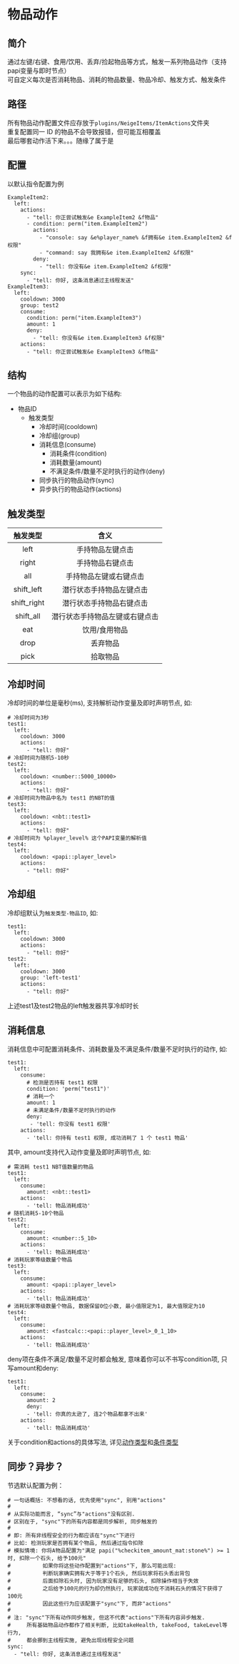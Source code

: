 # 物品动作

## 简介

通过左键/右键、食用/饮用、丢弃/捡起物品等方式，触发一系列物品动作（支持papi变量与即时节点）
<br />可自定义每次是否消耗物品、消耗的物品数量、物品冷却、触发方式、触发条件

## 路径

所有物品动作配置文件应存放于`plugins/NeigeItems/ItemActions`文件夹
<br />重复配置同一 ID 的物品不会导致报错，但可能互相覆盖
<br />最后哪套动作活下来。。。随缘了属于是

## 配置

以默认指令配置为例

```
ExampleItem2:
  left:
    actions:
      - "tell: 你正尝试触发&e ExampleItem2 &f物品"
      - condition: perm("item.ExampleItem2")
        actions:
          - "console: say &e%player_name% &f拥有&e item.ExampleItem2 &f权限"
          - "command: say 我拥有&e item.ExampleItem2 &f权限"
        deny:
          - "tell: 你没有&e item.ExampleItem2 &f权限"
    sync:
      - "tell: 你好, 这条消息通过主线程发送"
ExampleItem3:
  left:
    cooldown: 3000
    group: test2
    consume:
      condition: perm("item.ExampleItem3")
      amount: 1
      deny:
        - "tell: 你没有&e item.ExampleItem3 &f权限"
    actions:
      - "tell: 你正尝试触发&e ExampleItem3 &f物品"
```

## 结构

一个物品的动作配置可以表示为如下结构:

* 物品ID
  * 触发类型
    * 冷却时间(cooldown)
    * 冷却组(group)
    * 消耗信息(consume)
      * 消耗条件(condition)
      * 消耗数量(amount)
      * 不满足条件/数量不足时执行的动作(deny)
    * 同步执行的物品动作(sync)
    * 异步执行的物品动作(actions)

## 触发类型

| 触发类型 | 含义 |
| :----: | :----: |
| left | 手持物品左键点击 |
| right | 手持物品右键点击 |
| all | 手持物品左键或右键点击 |
| shift_left | 潜行状态手持物品左键点击 |
| shift_right | 潜行状态手持物品右键点击 |
| shift_all | 潜行状态手持物品左键或右键点击 |
| eat | 饮用/食用物品 |
| drop | 丢弃物品 |
| pick | 拾取物品 |

## 冷却时间

冷却时间的单位是毫秒(ms), 支持解析动作变量及即时声明节点, 如:

```
# 冷却时间为3秒
test1:
  left:
    cooldown: 3000
    actions:
      - "tell: 你好"
# 冷却时间为随机5-10秒
test2:
  left:
    cooldown: <number::5000_10000>
    actions:
      - "tell: 你好"
# 冷却时间为物品中名为 test1 的NBT的值
test3:
  left:
    cooldown: <nbt::test1>
    actions:
      - "tell: 你好"
# 冷却时间为 %player_level% 这个PAPI变量的解析值
test4:
  left:
    cooldown: <papi::player_level>
    actions:
      - "tell: 你好"
```

## 冷却组

冷却组默认为`触发类型-物品ID`, 如:

```
test1:
  left:
    cooldown: 3000
    actions:
      - "tell: 你好"
test2:
  left:
    cooldown: 3000
    group: 'left-test1'
    actions:
      - "tell: 你好"
```

上述test1及test2物品的left触发器共享冷却时长

## 消耗信息

消耗信息中可配置消耗条件、消耗数量及不满足条件/数量不足时执行的动作, 如:

```
test1:
  left:
    consume:
      # 检测是否持有 test1 权限
      condition: 'perm("test1")'
      # 消耗一个
      amount: 1
      # 未满足条件/数量不足时执行的动作
      deny:
       - 'tell: 你没有 test1 权限'
    actions:
      - 'tell: 你持有 test1 权限, 成功消耗了 1 个 test1 物品'
```

其中, amount支持代入动作变量及即时声明节点, 如:

```
# 需消耗 test1 NBT值数量的物品
test1:
  left:
    consume:
      amount: <nbt::test1>
    actions:
      - 'tell: 物品消耗成功'
# 随机消耗5-10个物品
test2:
  left:
    consume:
      amount: <number::5_10>
    actions:
      - 'tell: 物品消耗成功'
# 消耗玩家等级数量个物品
test3:
  left:
    consume:
      amount: <papi::player_level>
    actions:
      - 'tell: 物品消耗成功'
# 消耗玩家等级数量个物品, 数据保留0位小数, 最小值限定为1, 最大值限定为10
test4:
  left:
    consume:
      amount: <fastcalc::<papi::player_level>_0_1_10>
    actions:
      - 'tell: 物品消耗成功'
```

deny项在条件不满足/数量不足时都会触发, 意味着你可以不书写condition项, 只写amount和deny:

```
test1:
  left:
    consume:
      amount: 2
      deny:
      - 'tell: 你真的太逊了, 连2个物品都拿不出来'
    actions:
      - 'tell: 物品消耗成功'
```

关于condition和actions的具体写法, 详见[动作类型](wu-pin/wu-pin-dong-zuo/dong-zuo-lei-xing.md)和[条件类型](wu-pin/wu-pin-dong-zuo/tiao-jian-lei-xing.md)

## 同步？异步？

节选默认配置为例：

```
# 一句话概括: 不想看的话, 优先使用"sync", 别用"actions"
#
# 从实际功能而言, “sync”与"actions"没有区别.
# 区别在于, "sync"下的所有内容都是同步解析, 同步触发的
#
# 即: 所有非线程安全的行为都应该在"sync"下进行
# 比如: 检测玩家是否拥有某个物品, 然后通过指令扣除
# 模拟情境: 你将A物品配置为"满足 papi("%checkitem_amount_mat:stone%") >= 1 时, 扣除一个石头, 给予100元"
#          如果你将这些动作配置到"actions"下, 那么可能出现:
#          判断玩家确实拥有大于等于1个石头, 然后玩家将石头丢出背包
#          后面扣除石头时, 因为玩家没有足够的石头, 扣除操作相当于失效
#          之后给予100元的行为却仍然执行, 玩家就成功在不消耗石头的情况下获得了100元
#          因此这些行为应该配置于"sync"下, 而非"actions"
#
# 注: "sync"下所有动作同步触发, 但这不代表"actions"下所有内容异步触发.
#     所有基础物品动作都作了相关判断, 比如takeHealth, takeFood, takeLevel等行为,
#     都会挪到主线程实施, 避免出现线程安全问题
sync:
  - "tell: 你好, 这条消息通过主线程发送"
```
